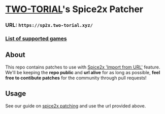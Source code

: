 # [TWO-TORIAL](https://two-torial.xyz)'s Spice2x Patcher

### URL: `https://sp2x.two-torial.xyz/`
### [List of supported games](SUPPORTED.md)

## About

This repo contains patches to use with [Spice2x 'Import from URL'](https://github.com/spice2x/spice2x.github.io/wiki/Patching-DLLs-(hex-edits)#importing-patches-from-a-url) feature.  
We'll be keeping the **repo public** and **url alive** for as long as possible, **feel free to contibute patches** for the community through pull requests!

## Usage

See our guide on [spice2x patching](https://two-torial.xyz/extras/patchsp2x/) and use the url provided above.
